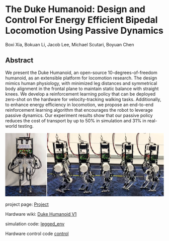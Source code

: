 # The Duke Humanoid: Design and Control For Energy Efficient Bipedal Locomotion Using Passive Dynamics
Boxi Xia, Bokuan Li, Jacob Lee, Michael Scutari, Boyuan Chen


<!-- <span style="font-size:17px; display: block; text-align: left;">
    <a href=TBD target="_blank" style="text-decoration: underline;">[Project Page]</a> 
    <a href=TBD target="_blank" style="text-decoration: underline;">[Video]</a>
    <a href=TBD target="_blank" style="text-decoration: underline;">[arXiv]</a> <br>
</span> -->

## Abstract
We present the Duke Humanoid, an open-source 10-degrees-of-freedom humanoid, as an extensible platform for locomotion research. The design mimics human physiology, with minimized leg distances and symmetrical body alignment in the frontal plane to maintain static balance with straight knees. We develop a reinforcement learning policy that can be deployed zero-shot on the hardware for velocity-tracking walking tasks. Additionally, to enhance energy efficiency in locomotion, we propose an end-to-end reinforcement learning algorithm that encourages the robot to leverage passive dynamics. Our experiment results show that our passive policy reduces the cost of transport by up to $50\%$ in simulation and $31\%$ in real-world testing. 



<p align="center">
    <img src="doc/image/website_image_graph.jpg" width="600"> <br>
    <!-- <em></em> -->
</p>


project page: [Project](http://generalroboticslab.com/DukeHumanoidv1)

Hardware wiki: [Duke Humanoid V1](https://www.notion.so/Duke-Humanoid-V1-38d54de887d1403a82f2367490c45b89)

simulation code: [legged_env](legged_env)

Hardware control code [control](control)
